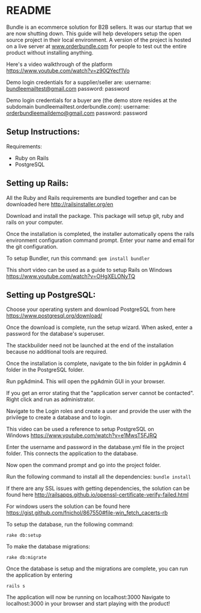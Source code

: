 # README

Bundle is an ecommerce solution for B2B sellers. It was our startup that we are now shutting down. This guide will help developers setup the open source project in their local environment. A version of the project is hosted on a live server at www.orderbundle.com for people to test out the entire product without installing anything. 

Here's a video walkthrough of the platform https://www.youtube.com/watch?v=z90QYecf1Vo

Demo login credentials for a supplier/seller are:
username: bundleemailtest@gmail.com
password: password

Demo login credentials for a buyer are (the demo store resides at the subdomain bundleemailtest.orderbundle.com):
username: orderbundleemaildemo@gmail.com
password: password

## Setup Instructions:

Requirements:
- Ruby on Rails
- PostgreSQL

## Setting up Rails:

All the Ruby and Rails requirements are bundled together and can be downloaded here http://railsinstaller.org/en

Download and install the package. This package will setup git, ruby and rails on your computer. 

Once the installation is completed, the installer automatically opens the rails environment configuration command prompt. Enter your name and email for the git configuration.

To setup Bundler, run this command:
```gem install bundler```

This short video can be used as a guide to setup Rails on Windows https://www.youtube.com/watch?v=OHgXELONyTQ

## Setting up PostgreSQL:

Choose your operating system and download PostgreSQL from here https://www.postgresql.org/download/

Once the download is complete, run the setup wizard. When asked, enter a password for the database's superuser. 

The stackbuilder need not be launched at the end of the installation because no additional tools are required.

Once the installation is complete, navigate to the bin folder in pgAdmin 4 folder in the PostgreSQL folder. 

Run pgAdmin4. This will open the pgAdmin GUI in your browser.

If you get an error stating that the "application server cannot be contacted". Right click and run as administrator. 

Navigate to the Login roles and create a user and provide the user with the privilege to create a database and to login. 

This video can be used a reference to setup PostgreSQL on Windows https://www.youtube.com/watch?v=e1MwsT5FJRQ

Enter the username and password in the database.yml file in the project folder. This connects the application to the database.

Now open the command prompt and go into the project folder. 

Run the following command to install all the dependencies:
```bundle install```

If there are any SSL issues with getting dependencies, the solution can be found here http://railsapps.github.io/openssl-certificate-verify-failed.html

For windows users the solution can be found here https://gist.github.com/fnichol/867550#file-win_fetch_cacerts-rb

To setup the database, run the following command:

```rake db:setup```

To make the database migrations:

```rake db:migrate```

Once the database is setup and the migrations are complete, you can run the application by entering

```rails s```

The application will now be running on localhost:3000
Navigate to localhost:3000 in your browser and start playing with the product!
